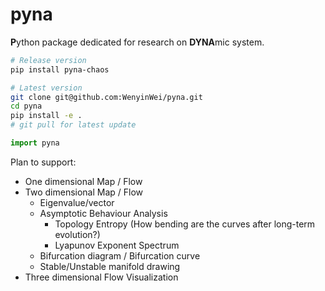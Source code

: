 # pyna

**P**ython package dedicated for research on **DYNA**mic system.

```bash
# Release version
pip install pyna-chaos

# Latest version
git clone git@github.com:WenyinWei/pyna.git
cd pyna
pip install -e .
# git pull for latest update 
```

```python
import pyna
```

Plan to support:
- One dimensional Map / Flow
- Two dimensional Map / Flow
    - Eigenvalue/vector
    - Asymptotic Behaviour Analysis
        - Topology Entropy (How bending are the curves after long-term evolution?)
        - Lyapunov Exponent Spectrum
    - Bifurcation diagram / Bifurcation curve 
    - Stable/Unstable manifold drawing
- Three dimensional Flow Visualization

